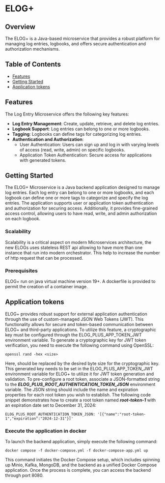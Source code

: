 # ELOG+
## Overview

The ELOG+ is a Java-based microservice that provides a robust platform for managing log entries, logbooks, and offers secure authentication and authorization mechanisms.

## Table of Contents

- [Features](#features)
- [Getting Started](#getting-started)
- [Application tokens](#application-tokens)


## Features

The Log Entry Microservice offers the following key features:

- **Log Entry Management**: Create, update, retrieve, and delete log entries.
- **Logbook Support**: Log entries can belong to one or more logbooks.
- **Tagging**: Logbooks can define tags for categorizing log entries.
- **Authentication and Authorization**:
    - User Authentication: Users can sign up and log in with varying levels of access (read, write, admin) on specific logbooks.
    - Application Token Authentication: Secure access for applications with generated tokens.

## Getting Started

The ELOG+ Microservice is a Java backend application designed to manage log entries. Each log 
entry can belong to one or more logbooks, and each logbook can define one or more tags to categorize 
and specify the log entries. The application supports user or application token authentication and 
authorization for securing access. Additionally, it provides fine-grained access control, allowing 
users to have read, write, and admin authorization on each logbook.

### Scalability

Scalability is a critical aspect on modern Microservices architecture, the new ELOGs uses stateless REST api 
allowing to have more than one instance that run into modern orchestrator. This help to increase the number of
http request that can be processed.

### Prerequisites

ELOG+ run on java virtual machine version 19+. A dockerfile is provided to permit the creation of a container image.

## Application tokens
ELOG+ provides robust support for external application authentication through the use of custom-managed JSON Web Tokens (JWT). This functionality allows for secure and token-based communication between ELOG+ and third-party applications. To utilize this feature, a cryptographic key must be configured through the ELOG_PLUS_APP_TOKEN_JWT environment variable. To generate a cryptographic key for JWT token verification, you need to execute the following command using OpenSSL:

```shell
openssl rand -hex <size> 
```

Here, <size> should be replaced by the desired byte size for the cryptographic key. This generated key needs to be set in the ELOG_PLUS_APP_TOKEN_JWT environment variable for ELOG+ to utilize it for JWT token generation and validation.
To pre-configure a root token, associate a JSON-formatted string to the ***ELOG_PLUS_ROOT_AUTHENTICATION_TOKEN_JSON*** environment variable. The JSON string should include the name and expiration properties for each root token you wish to establish.
The following code snippet demonstrates how to create a root token named ***root-token-1*** with an expiration date set to December 31, 2024:

```properties
ELOG_PLUS_ROOT_AUTHENTICATION_TOKEN_JSON: '[{"name":"root-token-1","expiration":"2024-12-31"}]'
```

### Execute the application in docker
To launch the backend application, simply execute the following command:
```shell
docker compose -f docker-compose.yml -f docker-compose-app.yml up
```
This command initiates the Docker Compose setup, which includes spinning up Minio, Kafka, MongoDB, and the backend as a unified Docker Compose application. Once the process is complete, you can access the backend through port 8080.